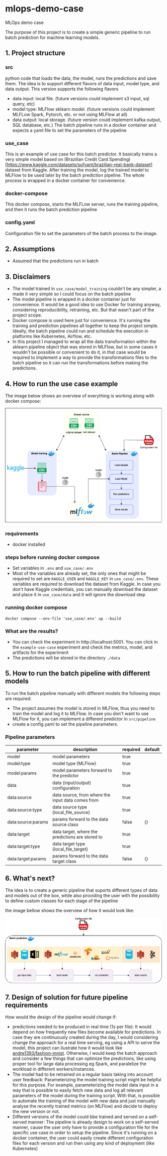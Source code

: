 # mlops-demo-case
MLOps demo case

The purpose of this project is to create a simple generic pipeline to run batch prediction for machine learning models.

## 1. Project structure

### src
python code that loads the data, the model, runs the predictions and save them. The idea is to support different flavors of data input, model type, and data output. This version supports the following flavors
* data input: local file. (future versions could implement s3 input, sql query, etc)
* model type: MLFlow sklearn model. (future versions could implement MLFLow Spark, Pytorch, etc. or not using MLFlow at all)
* data output: local storage. (future version could implement kafka output, SQL database, etc.)
The batch pipeline runs in a docker container and expects a yaml file to set the parameters of the pipeline

### use_case
This is an example of use case for this batch predictor. It basically trains a very simple model based on (Brazilian Credit Card Spending)[https://www.kaggle.com/datasets/sufyant/brazilian-real-bank-dataset] dataset from Kaggle. After training the model, log the trained model to MLFlow to be used later by the batch prediction pipeline. The whole process is wrapped in a docker container for convenience.

### docker-compose
This docker compose, starts the MLFLow server, runs the training pipeline, and then it runs the batch prediction pipeline

### config.yaml
Configuration file to set the parameters of the batch process to the image.

## 2. Assumptions
* Assumed that the predictions run in batch

## 3. Disclaimers
* The model trained in `use_case/model_training` couldn't be any simpler, a made it very simple so I could focus on the batch pipeline
* The model pipeline is wrapped in a docker container just for convenience. It would be a good idea to use Docker for training anyway, considering reproducibility, retraining, etc. But that wasn't part of the project scope.
* Docker compose is used here just for convenience. It's running the training and prediction pipelines all together to keep the project simple. Ideally, the batch pipeline could run and schedule the execution in platforms like Kubernetes, Airflow, etc.
* In this project I managed to wrap all the data transformation within the sklearn pipeline object that was stored in MLFlow, but in some cases it wouldn't be possible or convenient to do it, in that case would be required to implement a way to provide the transformations files to the batch pipeline so it can run the transformations before making the predictions.

## 4. How to run the use case example

The image below shows an overview of everything is working along with docker compose:

![docker-compose overview](docs/images/docker-compose-overview.png)

### requirements
* docker installed

### steps before running docker compose
* Set variables in `.env` and `use_case/.env`
* Most of the variables are already set, the only ones that might be required to set are `KAGGLE_USER` and `KAGGLE_KEY` in `use_case/.env`. These variables are required to download the dataset from Kaggle. In case you don't have Kaggle credentials, you can manually download the dataset and place it in `use_case/data` and it will ignore the download step

### running docker compose
 ```console
 docker compose --env-file 'use_case/.env' up --build
 ```

 ### What are the results?
 * You can check the experiment in http://localhost:5001. You can click in the `example-use-case` experiment and check the metrics, model, and artifacts for the experiment
 * The predictions will be stored in the directory `./data`

## 5. How to run the batch pipeline with different models
To run the batch pipeline manually with different models the following steps are required:

* The project assumes the model is stored in MLFlow, thus you need to train the model and log it to MLFlow. In case you don't want to use MLFlow for it, you can implement a different predictor in `src/pipeline`
* create a config.yaml to set the pipeline parameters.

### Pipeline parameters
|parameter|description|required|default|
|---------|-----------|--------|-------|
|model|model parameters|true||
|model:type|model type {MLFlow}|true||
|model:params|model parameters forward to the predictor|true||
|data|data (input/output) configuration|true||
|data:source|data source, from where the input data comes from|true||
|data:source:type|data source type {local_file_source}|true||
|data:source:params|params forward to the data source class|false|{}|
|data:target|data target, where the predictions are stored to|true||
|data:target:type|data target type {local_file_target}|true||
|data:target:params|params forward to the data target class|false|{}|

## 6. What's next?

The idea is to create a generic pipeline that suports different types of data and models out of the box, while also providing the user with the possibility to define custom classes for each stage of the pipeline

the image bellow shows the overview of how it would look like:

![future pipeline overview](docs/images/future_mlops_diagram.png)

## 7. Design of solution for future pipeline requirements

How would the design of the pipeline would change if:
* predictions needed to be produced in real time (1s per file): It would depend on how frequently new files become available for predictions. In case they are continuously created during the day, I would considering change the approach for a real time serving, eg using a API to serve the model, this project can ilustrate how it would look like [andre1393/fashion-mnist](https://github.com/andre1393/fashion-mnist). Otherwise, I would keep the batch approach and consider a few things that can optimize the predictions, like using proper tool for large data processing eg Spark, and paralelize the workload in different workers/instances.
* The model had to be retrained on a regular basis taking into account user feedback: Parameterizing the model training script might be helpful for this purpose. For example, parameterizing the model data input in a way that is possible to easily fetch new data and log all relevant parameters of the model during the training script. With that, is possible to automate the training of the model with new data and just manually analyse the recently trained metrics (on MLFlow) and decide to deploy the new version or not.
* Different versions of the model could bbe trained and served on a self-served manner: The pipeline is already design to work on a self-served manner, cause the user only have to provide a configuration file for the specific use case in order to setup the pipeline. Since it's running on a docker container, the user could easily create different configuration files for each version and run then using any kind of deployment (like Kubernetes)
